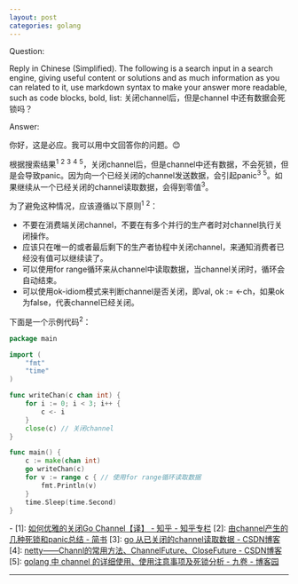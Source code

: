 ```yaml
---
layout: post
categories: golang
---
```

Question:

Reply in Chinese (Simplified).
The following is a search input in a search engine, giving useful content or solutions and as much information as you can related to it, use markdown syntax to make your answer more readable, such as code blocks, bold, list:
关闭channel后，但是channel 中还有数据会死锁吗？

Answer:

你好，这是必应。我可以用中文回答你的问题。😊

根据搜索结果<sup>1</sup> <sup>2</sup> <sup>3</sup> <sup>4</sup> <sup>5</sup>，关闭channel后，但是channel中还有数据，不会死锁，但是会导致panic。因为向一个已经关闭的channel发送数据，会引起panic<sup>3</sup> <sup>5</sup>。如果继续从一个已经关闭的channel读取数据，会得到零值<sup>3</sup>。

为了避免这种情况，应该遵循以下原则<sup>1</sup> <sup>2</sup>：

- 不要在消费端关闭channel，不要在有多个并行的生产者时对channel执行关闭操作。
- 应该只在唯一的或者最后剩下的生产者协程中关闭channel，来通知消费者已经没有值可以继续读了。
- 可以使用for range循环来从channel中读取数据，当channel关闭时，循环会自动结束。
- 可以使用ok-idiom模式来判断channel是否关闭，即val, ok := <-ch，如果ok为false，代表channel已经关闭。

下面是一个示例代码<sup>2</sup>：

```go
package main

import (
	"fmt"
	"time"
)

func writeChan(c chan int) {
	for i := 0; i < 3; i++ {
		c <- i
	}
	close(c) // 关闭channel
}

func main() {
	c := make(chan int)
	go writeChan(c)
	for v := range c { // 使用for range循环读取数据
		fmt.Println(v)
	}
	time.Sleep(time.Second)
}
```

\-
\[1]: [如何优雅的关闭Go Channel【译】 - 知乎 - 知乎专栏](https://zhuanlan.zhihu.com/p/32529039)
\[2]: [由channel产生的几种死锁和panic总结 - 简书](https://www.jianshu.com/p/f25cdd72efce)
\[3]: [go 从已关闭的channel读取数据 - CSDN博客](https://blog.csdn.net/qq_41065919/article/details/107729571)
\[4]: [netty——Channl的常用方法、ChannelFuture、CloseFuture - CSDN博客](https://blog.csdn.net/qq_44027353/article/details/121332486)
\[5]: [golang 中 channel 的详细使用、使用注意事项及死锁分析 - 九卷 - 博客园](https://www.cnblogs.com/jiujuan/p/16014608.html)

<hr/>

